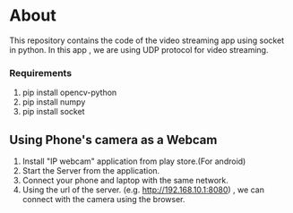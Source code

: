 About
=====
This repository contains the code of the video streaming app using socket in python.
In this app , we are using UDP protocol for video streaming.

### Requirements

1. pip install opencv-python
2. pip install numpy
3. pip install socket

Using Phone's camera as a Webcam
---------------------------------------------


1. Install "IP webcam" application from play store.(For android)
2. Start the Server from the application.
3. Connect your phone and laptop with the same network.
4. Using the url of the server. (e.g. http://192.168.10.1:8080) , we can connect with the camera using the browser.

